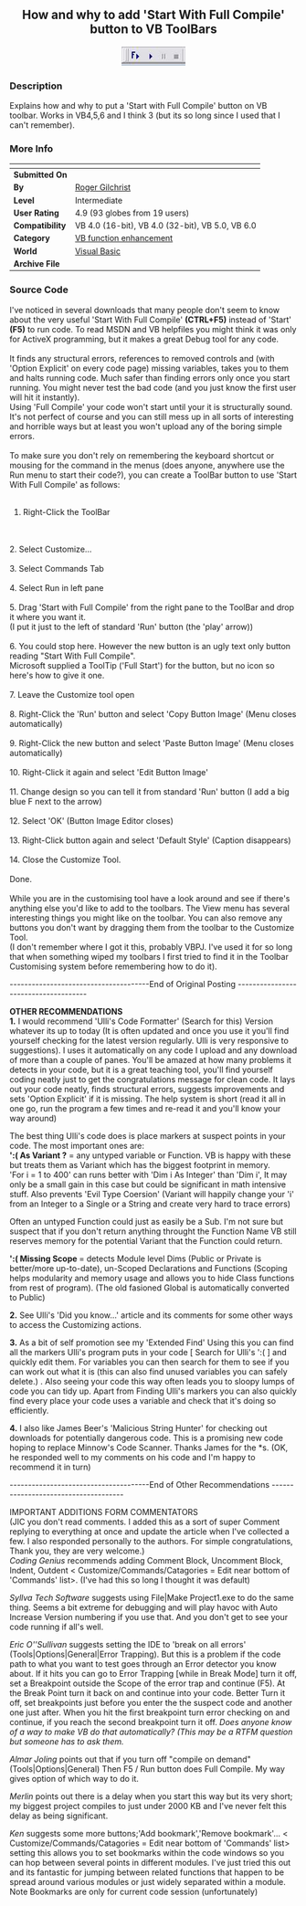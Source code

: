 ﻿<div align="center">

## How and why to add 'Start With Full Compile' button to VB ToolBars

<img src="PIC2003171943505458.jpg">
</div>

### Description

Explains how and why to put a 'Start with Full Compile' button on VB toolbar. Works in VB4,5,6 and I think 3 (but its so long since I used that I can't remember).
 
### More Info
 


<span>             |<span>
---                |---
**Submitted On**   |
**By**             |[Roger Gilchrist](https://github.com/Planet-Source-Code/PSCIndex/blob/master/ByAuthor/roger-gilchrist.md)
**Level**          |Intermediate
**User Rating**    |4.9 (93 globes from 19 users)
**Compatibility**  |VB 4\.0 \(16\-bit\), VB 4\.0 \(32\-bit\), VB 5\.0, VB 6\.0
**Category**       |[VB function enhancement](https://github.com/Planet-Source-Code/PSCIndex/blob/master/ByCategory/vb-function-enhancement__1-25.md)
**World**          |[Visual Basic](https://github.com/Planet-Source-Code/PSCIndex/blob/master/ByWorld/visual-basic.md)
**Archive File**   |[](https://github.com/Planet-Source-Code/roger-gilchrist-how-and-why-to-add-start-with-full-compile-button-to-vb-toolbars__1-42237/archive/master.zip)





### Source Code

I've noticed in several downloads that many people don't seem to know about the very useful 'Start With Full Compile' <b>(CTRL+F5)</b> instead of 'Start' <b>(F5)</b> to run code. To read MSDN and VB helpfiles you might think it was only for ActiveX programming, but it makes a great Debug tool for any code.
<br><br>
 It finds any structural errors, references to removed controls and (with 'Option Explicit' on every code page) missing variables, takes you to them and halts running code. Much safer than finding errors only once you start running. You might never test the bad code (and you just know the first user will hit it instantly).
<br>
 Using 'Full Compile' your code won't start until your it is structurally sound. It's not perfect of course and you can still mess up in all sorts of interesting and horrible ways but at least you won't upload any of the boring simple errors.
<br>
<br>
To make sure you don't rely on remembering the keyboard shortcut or mousing for the command in the menus (does anyone, anywhere use the Run menu to start their code?), you can create a ToolBar button to use 'Start With Full Compile' as follows:
<br>
<br>
1. Right-Click the ToolBar
<br>
<br>
2. Select Customize...
<br>
<br>
3. Select Commands Tab
<br>
<br>
4. Select Run in left pane
<br>
<br>
5. Drag 'Start with Full Compile' from the right pane to the ToolBar and drop it where you want it.
<br>
	 (I put it just to the left of standard 'Run' button (the 'play' arrow))
<br>
<br>
6. You could stop here. However the new button is an ugly text only button reading "Start With Full Compile".
<br>
Microsoft supplied a ToolTip ('Full Start') for the button, but no icon so here's how to give it one.
<br>
<br>
7. Leave the Customize tool open
<br>
<br>
8. Right-Click the 'Run' button and select 'Copy Button Image' (Menu closes automatically)
<br>
<br>
9. Right-Click the new button and select 'Paste Button Image' (Menu closes automatically)
<br>
<br>
10. Right-Click it again and select 'Edit Button Image'
<br>
<br>
11. Change design so you can tell it from standard 'Run' button (I add a big blue F next to the arrow)
<br>
<br>
12. Select 'OK' (Button Image Editor closes)
<br>
<br>
13. Right-Click button again and select 'Default Style' (Caption disappears)
<br>
<br>
14. Close the Customize Tool.
<br>
<br>
Done.
<br>
<br>
While you are in the customising tool have a look around and see if there's anything else you'd like to add to the toolbars. The View menu has several interesting things you might like on the toolbar. You can also remove any buttons you don't want by dragging them from the toolbar to the Customize Tool.
<br>
(I don't remember where I got it this, probably VBPJ. I've used it for so long that when something wiped my toolbars I first tried to find it in the Toolbar Customising system before remembering how to do it).
<P>--------------------------------------End of Original Posting -------------------------------------<P>
<b>OTHER RECOMMENDATIONS</b><br>
<b>1.</b> I would recommend 'Ulli's Code Formatter' (Search for this) Version whatever its up to today (It is often updated and once you use it you'll find yourself checking for the latest version regularly. Ulli is very responsive to suggestions). I uses it automatically on any code I upload and any download of more than a couple of panes. You'll be amazed at how many problems it detects in your code, but it is a great teaching tool, you'll find yourself coding neatly just to get the congratulations message for clean code. It lays out your code neatly, finds structural errors, suggests improvements and sets 'Option Explicit' if it is missing. The help system is short (read it all in one go, run the program a few times and re-read it and you'll know your way around)
<p>
The best thing Ulli's code does is place markers at suspect points in your code. The most important ones are:
<br>
<b>':( As Variant ?</b> = any untyped variable or Function. VB is happy with these but treats them as Variant which has the biggest footprint in memory.<br>
			'For i = 1 to 400' can runs better with 'Dim i As Integer' than 'Dim i', It may only be a small gain in this case but could be significant in math intensive stuff. Also prevents 'Evil Type Coersion' (Variant will happily change your 'i' from an Integer to a Single or a String and create very hard to trace errors)
<p>
	Often an untyped Function could just as easily be a Sub. I'm not sure but suspect that if you don't return anything throught the Function Name VB still reserves memory for the potential Variant that the Function could return.
<p>
<b>':( Missing Scope </b> = detects Module level Dims (Public or Private is better/more up-to-date), un-Scoped Declarations and Functions (Scoping helps modularity and memory usage and allows you to hide Class functions from rest of program). (The old fasioned Global is automatically converted to Public)
<p>
<b>2.</b> See Ulli's 'Did you know...' article and its comments for some other ways to access the Customizing actions.
<p>
<b>3.</b> As a bit of self promotion see my 'Extended Find' Using this you can find all the markers Ulli's program puts in your code [ Search for Ulli's ':( ] and quickly edit them. For variables you can then search for them to see if you can work out what it is (this can also find unused variables you can safely delete.) . Also seeing your code this way often leads you to sloopy lumps of code you can tidy up. Apart from Finding Ulli's markers you can also quickly find every place your code uses a variable and check that it's doing so efficiently.
<p>
<b>4.</b> I also like James Beer's 'Malicious String Hunter' for checking out downloads for potentially dangerous code. This is a promising new code hoping to replace Minnow's Code Scanner. Thanks James for the *s. (OK, he responded well to my comments on his code and I'm happy to recommend it in turn)
<P>--------------------------------------End of Other Recommendations -------------------------------------<P>
IMPORTANT ADDITIONS FORM COMMENTATORS</b> <br>(JIC you don't read comments. I added this as a sort of super Comment replying to everything at once and update the article when I've collected a few. I also responded personally to the authors. For simple congratulations, Thank you, they are very welcome.)<br>
<i>Coding Genius</i> recommends adding Comment Block, Uncomment Block, Indent, Outdent < Customize/Commands/Catagories = Edit near bottom of 'Commands' list>. (I've had this so long I thought it was default)
<p>
<i>Syllva Tech Software</i> suggests using File|Make Project1.exe to do the same thing. Seems a bit extreme for debugging and will play havoc with Auto Increase Version numbering if you use that. And you don't get to see your code running if all's well.
<p>
<i>Eric O''Sullivan</i> suggests setting the IDE to 'break on all errors' (Tools|Options|General|Error Trapping). But this is a problem if the code path to what you want to test goes through an Error detector you know about. If it hits you can go to Error Trapping [while in Break Mode] turn it off, set a Breakpoint outside the Scope of the error trap and continue (F5). At the Break Point turn it back on and continue into your code. Better Turn it off, set breakpoints just before you enter the the suspect code and another one just after. When you hit the first breakpoint turn error checking on and continue, if you reach the second breakpoint turn it off. <i>Does anyone know of a way to make VB do that automatically? (This may be a RTFM question but someone has to ask them.</i>
<p>
<i>Almar Joling</i> points out that if you turn off "compile on demand" (Tools|Options|General) Then F5 / Run button does Full Compile. My way gives option of which way to do it.
<p>
<i>Merlin</i> points out there is a delay when you start this way but its very short; my biggest project compiles to just under 2000 KB and I've never felt this delay as being significant.
<p>
<i>Ken</i> suggests some more buttons;'Add bookmark','Remove bookmark'... < Customize/Commands/Catagories = Edit near bottom of 'Commands' list> setting this allows you to set bookmarks within the code windows so you can hop between several points in different modules. I've just tried this out and its fantastic for jumping between related functions that happen to be spread around various modules or just widely separated within a module. Note Bookmarks are only for current code session (unfortunately)
<p>

